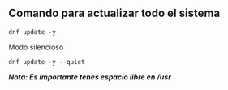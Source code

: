 ## Comando para actualizar todo el sistema
```
dnf update -y
```
Modo silencioso
```
dnf update -y --quiet
```
***Nota: Es importante tenes espacio libre en /usr***

